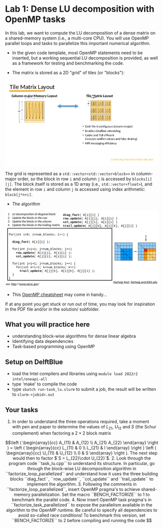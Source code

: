 # Lab 1: Dense LU decomposition with OpenMP tasks

In this lab, we want to compute the LU decomposition of a dense matrix
on a shared-memory system (i.e., a multi-core CPU). You will use OpenMP
parallel loops and tasks to parallelize this important numerical algorithm.

- In the given code template, most OpenMP statements need to be inserted, but a
working sequential LU decomposition is provided, as well as a framework for testing
and benchmarking the code. 

- The matrix is stored as a 2D "grid" of tiles (or "blocks"):

![column-major vs. tile layout of a dense matrix](tile-layout.png)

The grid is represented as a ``std::vector<std::vector<block>>`` in column-major order,
so the block in row ``i`` and column ``j`` is accessed by ``blocks[i][j]``. The block itself
is stored as a 1D array (i.e., ``std::vector<float>``), and the element in row ``i`` and column ``j``
is accessed using index arithmetic: ``block[j*n+i]``.

- The algorithm

![Tile-LU algorithm sketch](tile_lu_algorithm.png)

- This [OpenMP cheatsheet](https://www.openmp.org/wp-content/uploads/OpenMP-4.0-C.pdf) may come in handy...

If at any point you get stuck or run out of time, you may look for inspiration
in the PDF file and/or in the solution/ subfolder.

## What you will practice here

- understanding block-wise algorithms for dense linear algebra
- Identifying data dependencies
- Task-based programming using OpenMP

## Setup on DelftBlue

- load the Intel compilers and libraries using
  ``module load 2022r2 intel/oneapi-all``
- type 'make' to compile the code
- type ``sbatch run-task_lu.slurm`` to submit a job, the result will be written to ``slurm-<jobid>.out``

## Your tasks

1. In order to understand the three operations required, 
take a moment with pen and paper to determine the values
of $`L_{21}`$, $`U_{12}`$ and $`S`$ (the Schur complement)
when factoring a $`2\times 2`$ block matrix

```math
\left ( \begin{array}{cc}
        A_{11} & A_{12} \\
        A_{21} A_{22} 
\end{array} \right ) = 
\left (
\begin{array}{cc}
        L_{11} & 0 \\
        L_{21} & I 
\end{array} \right )
\left (
\begin{array}{cc}
        U_{11} & U_{12} \\
         0 & S 
\end{array} \right ).

The next step would then to factor $`S = L_{22}\cdot U_{22}`$.


2. Look through the program code ``task_lu.cpp`` to understand its structure.
   In particular, go through the block-wise LU decomposition algorithm in ``factorize_loop_parallelized``
   and understand how it uses the three building blocks ``diag_fact``, ``row_update``, ``col_update`` and ``trail_update``
   to implement the algorithm.
3. Following the comments in ``factorize_loop_parallelized``, insert OpenMP pragma's to achieve shared-memory parallelization.
   Set the macro ``BENCH_FACTORIZE`` to 1 to benchmark the parallel code.
4. Now insert OpenMP task pragma's in ``factorize_task_parallelized`` to expose the parallelism available in the algorithm to the
   OpenMP runtime. Be careful to specify all dependencies to avoid so-called race conditions!
   To benchmark this version, set ``BENCH_FACTORIZE`` to 2 before compiling and running the code

